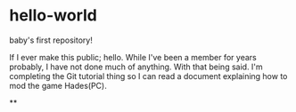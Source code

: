 # hello-world
baby's first repository!

If I ever make this public; hello.
While I've been a member for years probably, I have not done much of anything.
With that being said. I'm completing the Git tutorial thing so I can read a document explaining how to mod  the game Hades(PC).

**
